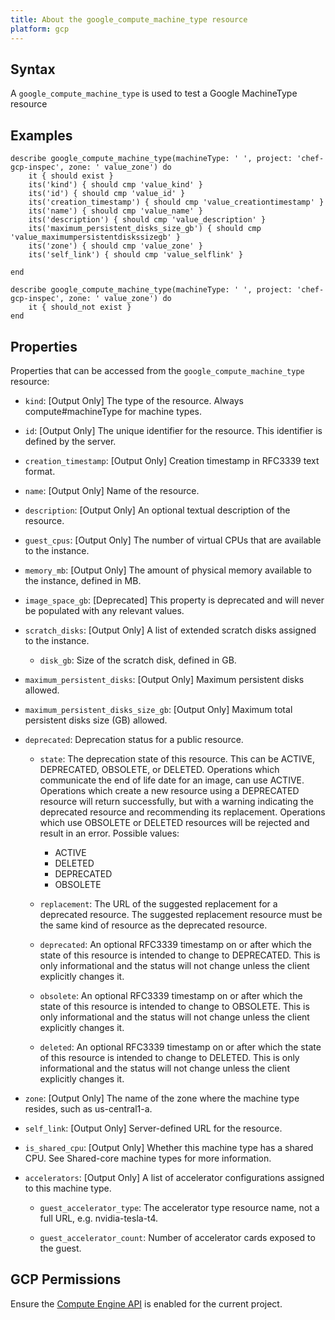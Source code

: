 ```yaml
---
title: About the google_compute_machine_type resource
platform: gcp
---
```


## Syntax
A `google_compute_machine_type` is used to test a Google MachineType resource

## Examples
```
describe google_compute_machine_type(machineType: ' ', project: 'chef-gcp-inspec', zone: ' value_zone') do
	it { should exist }
	its('kind') { should cmp 'value_kind' }
	its('id') { should cmp 'value_id' }
	its('creation_timestamp') { should cmp 'value_creationtimestamp' }
	its('name') { should cmp 'value_name' }
	its('description') { should cmp 'value_description' }
	its('maximum_persistent_disks_size_gb') { should cmp 'value_maximumpersistentdiskssizegb' }
	its('zone') { should cmp 'value_zone' }
	its('self_link') { should cmp 'value_selflink' }

end

describe google_compute_machine_type(machineType: ' ', project: 'chef-gcp-inspec', zone: ' value_zone') do
	it { should_not exist }
end
```

## Properties
Properties that can be accessed from the `google_compute_machine_type` resource:


  * `kind`: [Output Only] The type of the resource. Always compute#machineType for machine types.

  * `id`: [Output Only] The unique identifier for the resource. This identifier is defined by the server.

  * `creation_timestamp`: [Output Only] Creation timestamp in RFC3339 text format.

  * `name`: [Output Only] Name of the resource.

  * `description`: [Output Only] An optional textual description of the resource.

  * `guest_cpus`: [Output Only] The number of virtual CPUs that are available to the instance.

  * `memory_mb`: [Output Only] The amount of physical memory available to the instance, defined in MB.

  * `image_space_gb`: [Deprecated] This property is deprecated and will never be populated with any relevant values.

  * `scratch_disks`: [Output Only] A list of extended scratch disks assigned to the instance.

    * `disk_gb`: Size of the scratch disk, defined in GB.

  * `maximum_persistent_disks`: [Output Only] Maximum persistent disks allowed.

  * `maximum_persistent_disks_size_gb`: [Output Only] Maximum total persistent disks size (GB) allowed.

  * `deprecated`: Deprecation status for a public resource.

    * `state`: The deprecation state of this resource. This can be ACTIVE, DEPRECATED, OBSOLETE, or DELETED. Operations which communicate the end of life date for an image, can use ACTIVE. Operations which create a new resource using a DEPRECATED resource will return successfully, but with a warning indicating the deprecated resource and recommending its replacement. Operations which use OBSOLETE or DELETED resources will be rejected and result in an error.
    Possible values:
      * ACTIVE
      * DELETED
      * DEPRECATED
      * OBSOLETE

    * `replacement`: The URL of the suggested replacement for a deprecated resource. The suggested replacement resource must be the same kind of resource as the deprecated resource.

    * `deprecated`: An optional RFC3339 timestamp on or after which the state of this resource is intended to change to DEPRECATED. This is only informational and the status will not change unless the client explicitly changes it.

    * `obsolete`: An optional RFC3339 timestamp on or after which the state of this resource is intended to change to OBSOLETE. This is only informational and the status will not change unless the client explicitly changes it.

    * `deleted`: An optional RFC3339 timestamp on or after which the state of this resource is intended to change to DELETED. This is only informational and the status will not change unless the client explicitly changes it.

  * `zone`: [Output Only] The name of the zone where the machine type resides, such as us-central1-a.

  * `self_link`: [Output Only] Server-defined URL for the resource.

  * `is_shared_cpu`: [Output Only] Whether this machine type has a shared CPU. See Shared-core machine types for more information.

  * `accelerators`: [Output Only] A list of accelerator configurations assigned to this machine type.

    * `guest_accelerator_type`: The accelerator type resource name, not a full URL, e.g. nvidia-tesla-t4.

    * `guest_accelerator_count`: Number of accelerator cards exposed to the guest.


## GCP Permissions

Ensure the [Compute Engine API](https://console.cloud.google.com/apis/library/compute.googleapis.com/) is enabled for the current project.

